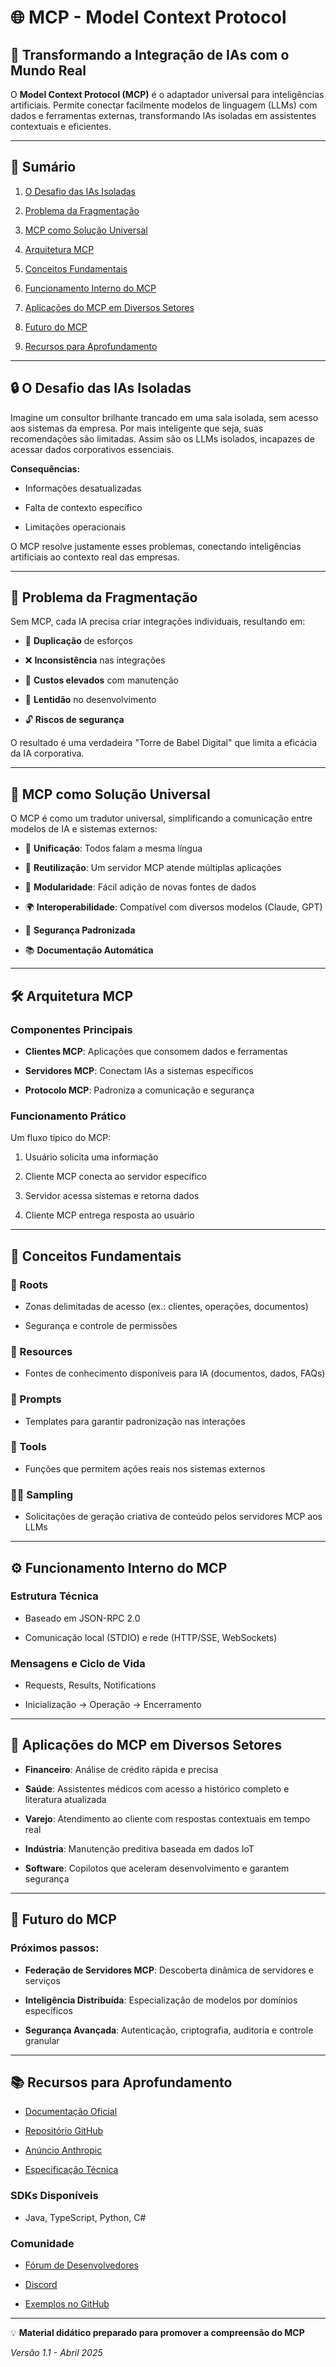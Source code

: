 # 🌐 MCP - Model Context Protocol

## 🚀 Transformando a Integração de IAs com o Mundo Real

O **Model Context Protocol (MCP)** é o adaptador universal para inteligências artificiais. Permite conectar facilmente modelos de linguagem (LLMs) com dados e ferramentas externas, transformando IAs isoladas em assistentes contextuais e eficientes.

---

## 📖 Sumário

1. [O Desafio das IAs Isoladas](https://chatgpt.com/c/6807b5ad-85e4-8003-ba1b-2406131470db#o-desafio-das-ias-isoladas)
    
2. [Problema da Fragmentação](https://chatgpt.com/c/6807b5ad-85e4-8003-ba1b-2406131470db#problema-da-fragmenta%C3%A7%C3%A3o)
    
3. [MCP como Solução Universal](https://chatgpt.com/c/6807b5ad-85e4-8003-ba1b-2406131470db#mcp-como-solu%C3%A7%C3%A3o-universal)
    
4. [Arquitetura MCP](https://chatgpt.com/c/6807b5ad-85e4-8003-ba1b-2406131470db#arquitetura-mcp)
    
5. [Conceitos Fundamentais](https://chatgpt.com/c/6807b5ad-85e4-8003-ba1b-2406131470db#conceitos-fundamentais)
    
6. [Funcionamento Interno do MCP](https://chatgpt.com/c/6807b5ad-85e4-8003-ba1b-2406131470db#funcionamento-interno-do-mcp)
    
7. [Aplicações do MCP em Diversos Setores](https://chatgpt.com/c/6807b5ad-85e4-8003-ba1b-2406131470db#aplica%C3%A7%C3%B5es-do-mcp-em-diversos-setores)
    
8. [Futuro do MCP](https://chatgpt.com/c/6807b5ad-85e4-8003-ba1b-2406131470db#futuro-do-mcp)
    
9. [Recursos para Aprofundamento](https://chatgpt.com/c/6807b5ad-85e4-8003-ba1b-2406131470db#recursos-para-aprofundamento)
    

---

## 🔒 O Desafio das IAs Isoladas

Imagine um consultor brilhante trancado em uma sala isolada, sem acesso aos sistemas da empresa. Por mais inteligente que seja, suas recomendações são limitadas. Assim são os LLMs isolados, incapazes de acessar dados corporativos essenciais.

**Consequências:**

- Informações desatualizadas
    
- Falta de contexto específico
    
- Limitações operacionais
    

O MCP resolve justamente esses problemas, conectando inteligências artificiais ao contexto real das empresas.

---

## 🔗 Problema da Fragmentação

Sem MCP, cada IA precisa criar integrações individuais, resultando em:

- 🚨 **Duplicação** de esforços
    
- ❌ **Inconsistência** nas integrações
    
- 💸 **Custos elevados** com manutenção
    
- 🐢 **Lentidão** no desenvolvimento
    
- 🔓 **Riscos de segurança**
    

O resultado é uma verdadeira "Torre de Babel Digital" que limita a eficácia da IA corporativa.

---

## 🌟 MCP como Solução Universal

O MCP é como um tradutor universal, simplificando a comunicação entre modelos de IA e sistemas externos:

- 📌 **Unificação**: Todos falam a mesma língua
    
- 🔄 **Reutilização**: Um servidor MCP atende múltiplas aplicações
    
- 🔧 **Modularidade**: Fácil adição de novas fontes de dados
    
- 🌍 **Interoperabilidade**: Compatível com diversos modelos (Claude, GPT)
    
- 🔐 **Segurança Padronizada**
    
- 📚 **Documentação Automática**
    

---

## 🛠️ Arquitetura MCP

### Componentes Principais

- **Clientes MCP**: Aplicações que consomem dados e ferramentas
    
- **Servidores MCP**: Conectam IAs a sistemas específicos
    
- **Protocolo MCP**: Padroniza a comunicação e segurança
    

### Funcionamento Prático

Um fluxo típico do MCP:

1. Usuário solicita uma informação
    
2. Cliente MCP conecta ao servidor específico
    
3. Servidor acessa sistemas e retorna dados
    
4. Cliente MCP entrega resposta ao usuário
    

---

## 📌 Conceitos Fundamentais

### 🌱 Roots

- Zonas delimitadas de acesso (ex.: clientes, operações, documentos)
    
- Segurança e controle de permissões
    

### 📖 Resources

- Fontes de conhecimento disponíveis para IA (documentos, dados, FAQs)
    

### 📜 Prompts

- Templates para garantir padronização nas interações
    

### 🔨 Tools

- Funções que permitem ações reais nos sistemas externos
    

### 🧞‍♂️ Sampling

- Solicitações de geração criativa de conteúdo pelos servidores MCP aos LLMs
    

---

## ⚙️ Funcionamento Interno do MCP

### Estrutura Técnica

- Baseado em JSON-RPC 2.0
    
- Comunicação local (STDIO) e rede (HTTP/SSE, WebSockets)
    

### Mensagens e Ciclo de Vida

- Requests, Results, Notifications
    
- Inicialização → Operação → Encerramento
    

---

## 💼 Aplicações do MCP em Diversos Setores

- **Financeiro**: Análise de crédito rápida e precisa
    
- **Saúde**: Assistentes médicos com acesso a histórico completo e literatura atualizada
    
- **Varejo**: Atendimento ao cliente com respostas contextuais em tempo real
    
- **Indústria**: Manutenção preditiva baseada em dados IoT
    
- **Software**: Copilotos que aceleram desenvolvimento e garantem segurança
    

---

## 🚀 Futuro do MCP

### Próximos passos:

- **Federação de Servidores MCP**: Descoberta dinâmica de servidores e serviços
    
- **Inteligência Distribuída**: Especialização de modelos por domínios específicos
    
- **Segurança Avançada**: Autenticação, criptografia, auditoria e controle granular
    

---

## 📚 Recursos para Aprofundamento

- [Documentação Oficial](https://modelcontextprotocol.io/)
    
- [Repositório GitHub](https://github.com/modelcontextprotocol)
    
- [Anúncio Anthropic](https://www.anthropic.com/news/model-context-protocol)
    
- [Especificação Técnica](https://spec.modelcontextprotocol.io/)
    

### SDKs Disponíveis

- Java, TypeScript, Python, C#
    

### Comunidade

- [Fórum de Desenvolvedores](https://forum.modelcontextprotocol.io/)
    
- [Discord](https://discord.gg/mcp)
    
- [Exemplos no GitHub](https://github.com/modelcontextprotocol/examples)
    

---

💡 **Material didático preparado para promover a compreensão do MCP**

_Versão 1.1 - Abril 2025_